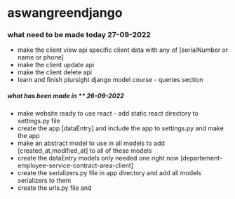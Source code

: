 # aswangreendjango
### what need to be made today 27-09-2022
- make the client view api specific client data with any of [serialNumber or name or phone]
- make the client update api 
- make the client delete api 
- learn and finish plursight django model course - queries section



##### what has been made  in ** 26-09-2022
- make website ready to use react - add static react directory to settings.py file
- create the app [dataEntry] and include the app to settings.py and make the app 
- make an abstract model to use in all models to add [created_at,modified_at] to all of these models
- create the dataEntry models only needed one right now [departement-employee-service-contract-area-client]
- create the serializers.py file in app directory and add all models serializers to them
- create the urls.py file and 
